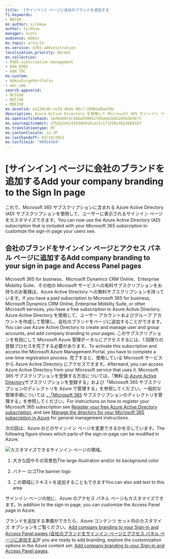 ```yaml
---
title: '[サインイン] ページに会社のブランドを追加する'
f1.keywords:
- NOCSH
ms.author: sirkkuw
author: Sirkkuw
manager: scotv
audience: Admin
ms.topic: article
ms.service: o365-administration
localization_priority: Normal
ms.collection:
- M365-subscription-management
- Adm_O365
- Adm_TOC
ms.custom:
- AdminSurgePortfolio
- okr_smb
search.appverid:
- BCS160
- MET150
- MOE150
ms.assetid: a1229cdb-ce19-4da5-90c7-2b9b146aef0a
description: Azure Active Directory を使用して Microsoft 365 サインイン ページをカスタマイズします。 サインイン ページに図、ロゴ、およびテキストを追加できます。
ms.openlocfilehash: 1bd9a60c9c3bbe839652785deb2eb52d5b385673
ms.sourcegitcommit: 27b2b2e5c41934b918cac2c171556c45e36661bf
ms.translationtype: MT
ms.contentlocale: ja-JP
ms.lasthandoff: 03/19/2021
ms.locfileid: "50914164"
---
```

# <a name="add-your-company-branding-to-the-sign-in-page"></a><span data-ttu-id="cd086-104">[サインイン] ページに会社のブランドを追加する</span><span class="sxs-lookup"><span data-stu-id="cd086-104">Add your company branding to the Sign In page</span></span>

 <span data-ttu-id="cd086-105">これで、Microsoft 365 サブスクリプションに含まれる Azure Active Directory (AD) サブスクリプションを使用して、ユーザーに表示されるサインイン ページをカスタマイズできます。</span><span class="sxs-lookup"><span data-stu-id="cd086-105">You can now use the Azure Active Directory (AD) subscription that is included with your Microsoft 365 subscription to customize the sign-in page your users see.</span></span> 
  
## <a name="add-company-branding-to-your-sign-in-page-and-access-panel-pages"></a><span data-ttu-id="cd086-106">会社のブランドをサインイン ページとアクセス パネル ページに追加する</span><span class="sxs-lookup"><span data-stu-id="cd086-106">Add company branding to your sign in page and Access Panel pages</span></span>

<span data-ttu-id="cd086-107">Microsoft 365 for business、Microsoft Dynamics CRM Online、Enterprise Mobility Suite、その他の Microsoft サービスへの有料サブスクリプションをお持ちのお客様は、Azure Active Directory への無料サブスクリプションを持っています。</span><span class="sxs-lookup"><span data-stu-id="cd086-107">If you have a paid subscription to Microsoft 365 for business, Microsoft Dynamics CRM Online, Enterprise Mobility Suite, or other Microsoft services, you have a free subscription to Azure Active Directory.</span></span> <span data-ttu-id="cd086-108">Azure Active Directory を使用して、ユーザー アカウントおよびグループ アカウントを作成して管理し、会社のブランドをページに追加することができます。</span><span class="sxs-lookup"><span data-stu-id="cd086-108">You can use Azure Active Directory to create and manage user and group accounts, and add company branding to your pages.</span></span> <span data-ttu-id="cd086-109">このサブスクリプションを有効にして Microsoft Azure 管理ポータルにアクセスするには、1 回限りの登録プロセスを完了する必要があります。</span><span class="sxs-lookup"><span data-stu-id="cd086-109">To activate this subscription and access the Microsoft Azure Management Portal, you have to complete a one-time registration process.</span></span> <span data-ttu-id="cd086-110">完了すると、使用している Microsoft サービスから Azure Active Directory にアクセスできます。</span><span class="sxs-lookup"><span data-stu-id="cd086-110">Afterward, you can access Azure Active Directory from your Microsoft service that uses it.</span></span> <span data-ttu-id="cd086-111">Microsoft 365 サブスクリプションを登録する方法については、「無料 [の Azure Active Directory](../../compliance/use-your-free-azure-ad-subscription-in-office-365.md)サブスクリプションを登録する」および「Microsoft 365 サブスクリプションのディレクトリを Azure で管理する」を参照してください。一般的な管理手順については [、「Microsoft 365](/azure/active-directory/fundamentals/active-directory-how-subscriptions-associated-directory) サブスクリプションのディレクトリを管理する」を参照してください。</span><span class="sxs-lookup"><span data-stu-id="cd086-111">For instructions on how to register your Microsoft 365 subscription see [Register your free Azure Active Directory subscription](../../compliance/use-your-free-azure-ad-subscription-in-office-365.md), and see [Manage the directory for your Microsoft 365 subscription in Azure](/azure/active-directory/fundamentals/active-directory-how-subscriptions-associated-directory) for general management instructions.</span></span> 
  
<span data-ttu-id="cd086-112">次の図は、Azure のどのサインイン ページを変更できるかを示しています。</span><span class="sxs-lookup"><span data-stu-id="cd086-112">The following figure shows which parts of the sign-in page can be modified in Azure.</span></span>
  
![カスタマイズできるサインイン ページの領域。](../../media/screenshotbranding.png)
  
1. <span data-ttu-id="cd086-114">大きな図やその背景色</span><span class="sxs-lookup"><span data-stu-id="cd086-114">The large illustration and/or its background color</span></span>
    
2. <span data-ttu-id="cd086-115">バナー ロゴ</span><span class="sxs-lookup"><span data-stu-id="cd086-115">The banner logo</span></span>
    
3. <span data-ttu-id="cd086-116">この領域にテキストを追加することもできます</span><span class="sxs-lookup"><span data-stu-id="cd086-116">You can also add text to this area</span></span>
    
<span data-ttu-id="cd086-117">サインイン ページの他に、Azure のアクセス パネル ページもカスタマイズできます。</span><span class="sxs-lookup"><span data-stu-id="cd086-117">In addition to the sign-in page, you can customize the Access Panel page in Azure.</span></span>
  
<span data-ttu-id="cd086-118">ブランドを追加する準備ができたら、Azure コンテンツ セット内のカスタマイズ オプションをご覧ください。[Add company branding to your Sign-in and Access Panel pages (会社のブランドをサインイン ページとアクセス パネル ページに追加する)](/azure/active-directory/fundamentals/customize-branding)</span><span class="sxs-lookup"><span data-stu-id="cd086-118">If you are ready to add branding, explore the customization options in the Azure content set: [Add company branding to your Sign-in and Access Panel pages](/azure/active-directory/fundamentals/customize-branding).</span></span>